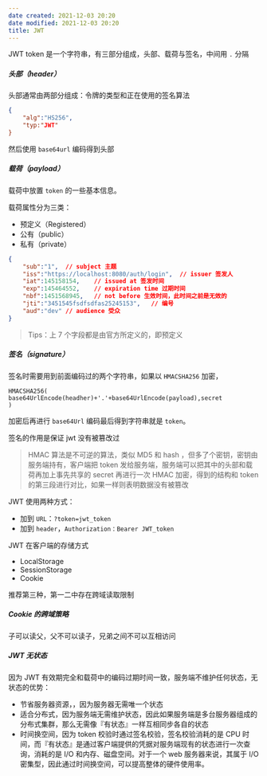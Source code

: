 ```yaml
---
date created: 2021-12-03 20:20
date modified: 2021-12-03 20:20
title: JWT 
---
```

JWT token 是一个字符串，有三部分组成，头部、载荷与签名，中间用 `.` 分隔

##### 头部（header）

头部通常由两部分组成：令牌的类型和正在使用的签名算法

```json
{
    "alg":"HS256",
    "typ:"JWT"
}
```

然后使用 `base64url` 编码得到头部

##### 载荷（payload）

载荷中放置 `token` 的一些基本信息。

载荷属性分为三类：

- 预定义（Registered）
- 公有（public）
- 私有（private）

```json
{
    "sub":"1",	// subject 主题
    "iss":"https://localhost:8080/auth/login",	// issuer 签发人
    "iat":145158154,	// issued at 签发时间
    "exp":145464552,	// expiration time 过期时间
    "nbf":1451568945,	// not before 生效时间，此时间之前是无效的
    "jti":"3451545fsdfsdfas25245153",	// 编号
    "aud":"dev"	// audience 受众
}
```

> Tips：上 7 个字段都是由官方所定义的，即预定义

##### 签名（signature）

签名时需要用到前面编码过的两个字符串，如果以 `HMACSHA256` 加密，

```
HMACSHA256(
base64UrlEncode(headher)+'.'+base64UrlEncode(payload),secret
)
```

加密后再进行 `base64Url` 编码最后得到字符串就是 `token`。

签名的作用是保证 jwt 没有被篡改过

> HMAC 算法是不可逆的算法，类似 MD5 和 hash ，但多了个密钥，密钥由服务端持有，客户端把 token 发给服务端，服务端可以把其中的头部和载荷再加上事先共享的 secret 再进行一次 HMAC 加密，得到的结构和 token 的第三段进行对比，如果一样则表明数据没有被篡改

JWT 使用两种方式：

- 加到 `URL`：`?token=jwt_token`
- 加到 `header`，`Authorization：Bearer JWT_token`

JWT 在客户端的存储方式

- LocalStorage
- SessionStorage
- Cookie

推荐第三种，第一二中存在跨域读取限制

##### Cookie 的跨域策略

子可以读父，父不可以读子，兄弟之间不可以互相访问

##### JWT 无状态

因为 JWT 有效期完全和载荷中的编码过期时间一致，服务端不维护任何状态，无状态的优势：

- 节省服务器资源，，因为服务器无需唯一个状态
- 适合分布式，因为服务端无需维护状态，因此如果服务端是多台服务器组成的分布式集群，那么无需像『有状态』一样互相同步各自的状态
- 时间换空间，因为 token 校验时通过签名校验，签名校验消耗的是 CPU 时间，而『有状态』是通过客户端提供的凭据对服务端现有的状态进行一次查询，消耗的是 I/O 和内存、磁盘空间。对于一个 web 服务器来说，其属于 I/O 密集型，因此通过时间换空间，可以提高整体的硬件使用率。

